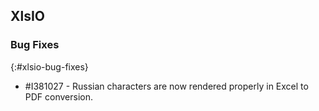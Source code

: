 ## XlsIO

### Bug Fixes
{:#xlsio-bug-fixes}

* \#I381027 - Russian characters are now rendered properly in Excel to PDF conversion.

